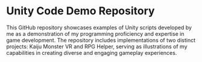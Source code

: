 # Unity Code Demo Repository
 This GitHub repository showcases examples of Unity scripts developed by me as a demonstration of my programming proficiency and expertise in game development. The repository includes implementations of two distinct projects: Kaiju Monster VR and RPG Helper, serving as illustrations of my capabilities in creating diverse and engaging gameplay experiences.
